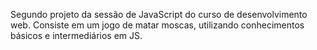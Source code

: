 Segundo projeto da sessão de JavaScript do curso de desenvolvimento web.
Consiste em um jogo de matar moscas, utilizando conhecimentos básicos e 
intermediários em JS.